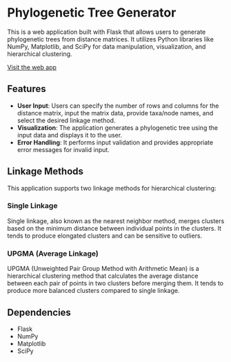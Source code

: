 # Phylogenetic Tree Generator

This is a web application built with Flask that allows users to generate phylogenetic trees from distance matrices. It utilizes Python libraries like NumPy, Matplotlib, and SciPy for data manipulation, visualization, and hierarchical clustering.

[Visit the web app](https://clustering.pythonanywhere.com)


## Features
- **User Input**: Users can specify the number of rows and columns for the distance matrix, input the matrix data, provide taxa/node names, and select the desired linkage method.
- **Visualization**: The application generates a phylogenetic tree using the input data and displays it to the user.
- **Error Handling**: It performs input validation and provides appropriate error messages for invalid input.

## Linkage Methods
This application supports two linkage methods for hierarchical clustering:

### Single Linkage
Single linkage, also known as the nearest neighbor method, merges clusters based on the minimum distance between individual points in the clusters. It tends to produce elongated clusters and can be sensitive to outliers.

### UPGMA (Average Linkage)
UPGMA (Unweighted Pair Group Method with Arithmetic Mean) is a hierarchical clustering method that calculates the average distance between each pair of points in two clusters before merging them. It tends to produce more balanced clusters compared to single linkage.

## Dependencies
- Flask
- NumPy
- Matplotlib
- SciPy

